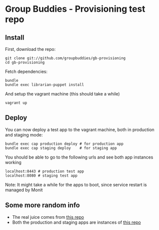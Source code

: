 # Group Buddies - Provisioning test repo

## Install

First, download the repo:

    git clone git://github.com/groupbuddies/gb-provisioning
    cd gb-provisioning

Fetch dependencies:

    bundle
    bundle exec librarian-puppet install

And setup the vagrant machine (this should take a while)

    vagrant up

## Deploy

You can now deploy a test app to the vagrant machine, both in production and
staging mode:

    bundle exec cap production deploy # for production app
    bundle exec cap staging deploy    # for staging app

You should be able to go to the following urls and see both app instances
working

    localhost:8443 # production test app
    localhost:8080 # staging test app

Note: It might take a while for the apps to boot, since service restart is
managed by Monit

## Some more random info

* The real juice comes from [this repo](https://github.com/naps62/gb-puppet)
* Both the production and staging apps are instances of [this
repo](https://github.com/naps62/the_well_provisioned_test_app)


